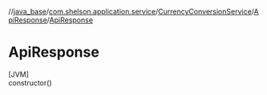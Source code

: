 //[java_base](../../../../index.md)/[com.shelson.application.service](../../index.md)/[CurrencyConversionService](../index.md)/[ApiResponse](index.md)/[ApiResponse](-api-response.md)

# ApiResponse

[JVM]\
constructor()
